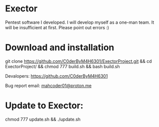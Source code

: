 # Exector
Pentest software I developed. I will develop myself as a one-man team. It will be insufficient at first. Please point out errors :) 
# Download and installation

git clone https://github.com/C0derByM4H6301/ExectorProject.git && cd ExectorProject/ && chmod 777 build.sh && bash build.sh 


Devalopers: 
https://github.com/C0derByM4H6301 

Bug report email: 
mahcoder01@proton.me

# Update to Exector:

chmod 777 update.sh && ./update.sh


